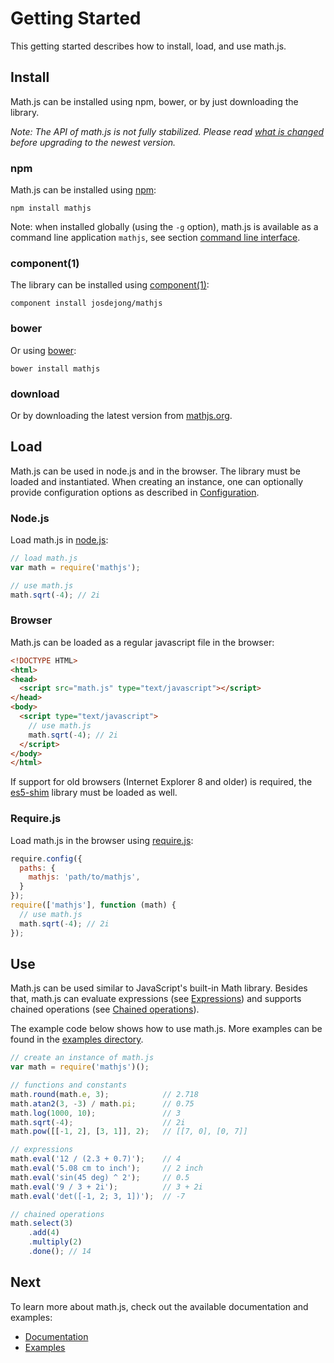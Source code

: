# Getting Started

This getting started describes how to install, load, and use math.js.


## Install

Math.js can be installed using npm, bower, or by just downloading the library.

*Note: The API of math.js is not fully stabilized. Please read [what is changed](https://github.com/josdejong/mathjs/blob/master/HISTORY.md) before upgrading to the newest version.*

### npm
Math.js can be installed using [npm](https://npmjs.org/):

    npm install mathjs

Note: when installed globally (using the `-g` option), math.js is available as
a command line application `mathjs`, see section
[command line interface](https://github.com/josdejong/mathjs/blob/master/docs/command_line_interface.md).

### component(1)
The library can be installed using [component(1)](https://github.com/component/component/):

    component install josdejong/mathjs

### bower
Or using [bower](http://twitter.github.io/bower/):

    bower install mathjs

### download
Or by downloading the latest version from
[mathjs.org](http://mathjs.org/#install_or_download).


## Load

Math.js can be used in node.js and in the browser. The library must be loaded
and instantiated. When creating an instance, one can optionally provide
configuration options as described in
[Configuration](https://github.com/josdejong/mathjs/blob/master/docs/configuration.md).

### Node.js

Load math.js in [node.js](http://nodejs.org/):

```js
// load math.js
var math = require('mathjs');

// use math.js
math.sqrt(-4); // 2i
```


### Browser

Math.js can be loaded as a regular javascript file in the browser:

```html
<!DOCTYPE HTML>
<html>
<head>
  <script src="math.js" type="text/javascript"></script>
</head>
<body>
  <script type="text/javascript">
    // use math.js
    math.sqrt(-4); // 2i
  </script>
</body>
</html>
```

If support for old browsers (Internet Explorer 8 and older) is required,
the [es5-shim](https://github.com/kriskowal/es5-shim) library must be loaded
as well.


### Require.js

Load math.js in the browser using [require.js](http://requirejs.org/):

```js
require.config({
  paths: {
    mathjs: 'path/to/mathjs',
  }
});
require(['mathjs'], function (math) {
  // use math.js
  math.sqrt(-4); // 2i
});
```

## Use

Math.js can be used similar to JavaScript's built-in Math library. Besides that,
math.js can evaluate expressions (see [Expressions](https://github.com/josdejong/mathjs/blob/master/docs/expressions.md)) and supports
chained operations (see [Chained operations](https://github.com/josdejong/mathjs/blob/master/docs/chained_operations.md)).

The example code below shows how to use math.js. More examples can be found in the
[examples directory](https://github.com/josdejong/mathjs/tree/master/examples/).

```js
// create an instance of math.js
var math = require('mathjs')();

// functions and constants
math.round(math.e, 3);            // 2.718
math.atan2(3, -3) / math.pi;      // 0.75
math.log(1000, 10);               // 3
math.sqrt(-4);                    // 2i
math.pow([[-1, 2], [3, 1]], 2);   // [[7, 0], [0, 7]]

// expressions
math.eval('12 / (2.3 + 0.7)');    // 4
math.eval('5.08 cm to inch');     // 2 inch
math.eval('sin(45 deg) ^ 2');     // 0.5
math.eval('9 / 3 + 2i');          // 3 + 2i
math.eval('det([-1, 2; 3, 1])');  // -7

// chained operations
math.select(3)
    .add(4)
    .multiply(2)
    .done(); // 14
```

## Next

To learn more about math.js, check out the available documentation and examples:

- [Documentation](https://github.com/josdejong/mathjs/blob/master/docs/index.md)
- [Examples](https://github.com/josdejong/mathjs/blob/master/examples/)

